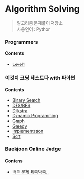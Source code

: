 # Algorithm Solving

> 알고리즘 문제풀이 저장소  
> 사용언어 : Python

### Programmers

#### Contents

- [Level1](https://github.com/chagmn/Algorithm-Solving/tree/master/Programmers/Level1)


### 이것이 코딩 테스트다 with 파이썬

#### Contents

- [Binary Search](https://github.com/chagmn/Algorithm-Solving/tree/master/Book/Binary_Search)
- [DFS/BFS](https://github.com/chagmn/Algorithm-Solving/tree/master/Book/DFS%20BFS)
- [Dijkstra](https://github.com/chagmn/Algorithm-Solving/tree/master/Book/Dijkstra)
- [Dynamic Programming](https://github.com/chagmn/Algorithm-Solving/tree/master/Book/Dynamic%20Programming)
- [Graph](https://github.com/chagmn/Algorithm-Solving/tree/master/Book/Graph)
- [Greedy](https://github.com/chagmn/Algorithm-Solving/tree/master/Book/Greedy)
- [Implementation](https://github.com/chagmn/Algorithm-Solving/tree/master/Book/Implementation)
- [Sort](https://github.com/chagmn/Algorithm-Solving/tree/master/Book/Sort)


### Baekjoon Online Judge

#### Contens

- [백준 문제 뒤죽박죽..](https://github.com/chagmn/Algorithm-Solving/tree/master/BOJ)

